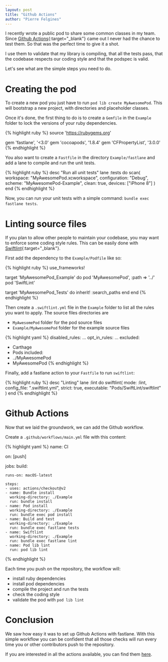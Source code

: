 ```yaml
---
layout: post
title: "Github Actions"
author: "Pierre Felgines"
---
```


I recently wrote a public pod to share some common classes in my team. Since [Github Actions](https://github.com/features/actions){:target="_blank"} came out I never had the chance to test them. So that was the perfect time to give it a shot.

I use them to validate that my library is compiling, that all the tests pass, that the codebase respects our coding style and that the podspec is valid.

Let's see what are the simple steps you need to do.

# Creating the pod

To create a new pod you just have to run `pod lib create MyAwesomePod`. This will bootstrap a new project, with directories and placeholder classes.

Once it's done, the first thing to do is to create a `Gemfile` in the `Example` folder to lock the versions of your ruby dependencies.

{% highlight ruby %}
source 'https://rubygems.org'

gem 'fastlane', '<3.0'
gem 'cocoapods', '1.8.4'
gem 'CFPropertyList', '3.0.0'
{% endhighlight %}

You also want to create a `Fastfile` in the directory `Example/fastlane` and add a lane to compile and run the unit tests.

{% highlight ruby %}
desc "Run all unit tests"
lane :tests do
  scan(
    workspace: "MyAwesomePod.xcworkspace",
    configuration: "Debug",
    scheme: "MyAwesomePod-Example",
    clean: true,
    devices: ["iPhone 8"]
  )
end
{% endhighlight %}

Now, you can run your unit tests with a simple command: `bundle exec fastlane tests`.

# Linting source files

If you plan to allow other people to maintain your codebase, you may want to enforce some coding style rules. This can be easily done with [Swiftlint](https://github.com/realm/SwiftLint){:target="_blank"}.

First add the dependency to the `Example/Podfile` like so:

{% highlight ruby %}
use_frameworks!

target 'MyAwesomePod_Example' do
  pod 'MyAwesomePod', :path => '../'
  pod 'SwiftLint'

  target 'MyAwesomePod_Tests' do
    inherit! :search_paths
  end
end
{% endhighlight %}

Then create a `.swiftlint.yml` file in the `Example` folder to list all the rules you want to apply. The source files directories are
- `MyAwesomePod` folder for the pod source files
- `Example/MyAwesomePod` folder for the example source files

{% highlight yaml %}
disabled_rules:
  ...
opt_in_rules:
  ...
excluded:
  - Carthage
  - Pods
included:
  - ../MyAwesomePod
  - MyAwesomePod
{% endhighlight %}

Finally, add a fastlane action to your `Fastfile` to run `swiftlint`:

{% highlight ruby %}
desc "Linting"
lane :lint do
  swiftlint(
      mode: :lint,
      config_file: ".swiftlint.yml",
      strict: true,
      executable: "Pods/SwiftLint/swiftlint"
  )
end
{% endhighlight %}

# Github Actions

Now that we laid the groundwork, we can add the Github workflow.

Create a `.github/workflows/main.yml` file with this content:

{% highlight yaml %}
name: CI

on: [push]

jobs:
  build:

    runs-on: macOS-latest

    steps:
    - uses: actions/checkout@v2
    - name: Bundle install
      working-directory: ./Example
      run: bundle install
    - name: Pod install
      working-directory: ./Example
      run: bundle exec pod install
    - name: Build and test
      working-directory: ./Example
      run: bundle exec fastlane tests
    - name: Swiftlint
      working-directory: ./Example
      run: bundle exec fastlane lint
    - name: Pod lib lint
      run: pod lib lint
{% endhighlight %}

Each time you push on the repository, the workflow will:
- install ruby dependencies
- install pod dependencies
- compile the project and run the tests
- check the coding style
- validate the pod with `pod lib lint`

# Conclusion

We saw how easy it was to set up Github Actions with fastlane. With this simple workflow you can be confident that all those checks will run every time you or other contributors push to the repository.

If you are interested in all the actions available, you can find them [here](https://github.com/marketplace?type=actions).


